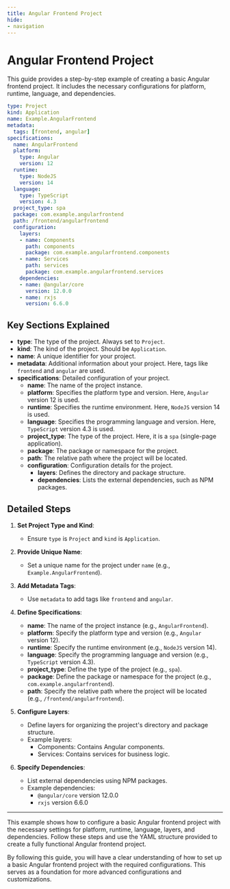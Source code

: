 ```yaml
---
title: Angular Frontend Project
hide:
- navigation
---
```


# Angular Frontend Project

This guide provides a step-by-step example of creating a basic Angular frontend project. It includes the necessary configurations for platform, runtime, language, and dependencies.




```yaml
type: Project
kind: Application
name: Example.AngularFrontend
metadata:
  tags: [frontend, angular]
specifications:
  name: AngularFrontend
  platform:
    type: Angular
    version: 12
  runtime:
    type: NodeJS
    version: 14
  language:
    type: TypeScript
    version: 4.3
  project_type: spa
  package: com.example.angularfrontend
  path: /frontend/angularfrontend
  configuration:
    layers:
    - name: Components
      path: components
      package: com.example.angularfrontend.components
    - name: Services
      path: services
      package: com.example.angularfrontend.services
    dependencies:
    - name: @angular/core
      version: 12.0.0
    - name: rxjs
      version: 6.6.0

```


## Key Sections Explained

- **type**: The type of the project. Always set to `Project`.
- **kind**: The kind of the project. Should be `Application`.
- **name**: A unique identifier for your project.
- **metadata**: Additional information about your project. Here, tags like `frontend` and `angular` are used.
- **specifications**: Detailed configuration of your project.
    - **name**: The name of the project instance.
    - **platform**: Specifies the platform type and version. Here, `Angular` version 12 is used.
    - **runtime**: Specifies the runtime environment. Here, `NodeJS` version 14 is used.
    - **language**: Specifies the programming language and version. Here, `TypeScript` version 4.3 is used.
    - **project_type**: The type of the project. Here, it is a `spa` (single-page application).
    - **package**: The package or namespace for the project.
    - **path**: The relative path where the project will be located.
    - **configuration**: Configuration details for the project.
        - **layers**: Defines the directory and package structure.
        - **dependencies**: Lists the external dependencies, such as NPM packages.


## Detailed Steps
1. **Set Project Type and Kind**:
      - Ensure `type` is `Project` and `kind` is `Application`.

2. **Provide Unique Name**:
      - Set a unique name for the project under `name` (e.g., `Example.AngularFrontend`).

3. **Add Metadata Tags**:
      - Use `metadata` to add tags like `frontend` and `angular`.

4. **Define Specifications**:
      - **name**: The name of the project instance (e.g., `AngularFrontend`).
      - **platform**: Specify the platform type and version (e.g., `Angular` version 12).
      - **runtime**: Specify the runtime environment (e.g., `NodeJS` version 14).
      - **language**: Specify the programming language and version (e.g., `TypeScript` version 4.3).
      - **project_type**: Define the type of the project (e.g., `spa`).
      - **package**: Define the package or namespace for the project (e.g., `com.example.angularfrontend`).
      - **path**: Specify the relative path where the project will be located (e.g., `/frontend/angularfrontend`).

5. **Configure Layers**:
      - Define layers for organizing the project's directory and package structure.
      - Example layers:
          - Components: Contains Angular components.
          - Services: Contains services for business logic.

6. **Specify Dependencies**:
      - List external dependencies using NPM packages.
      - Example dependencies:
          - `@angular/core` version 12.0.0
          - `rxjs` version 6.6.0





---
This example shows how to configure a basic Angular frontend project with the necessary settings for platform, runtime, language, layers, and dependencies. Follow these steps and use the YAML structure provided to create a fully functional Angular frontend project.

By following this guide, you will have a clear understanding of how to set up a basic Angular frontend project with the required configurations. This serves as a foundation for more advanced configurations and customizations.
